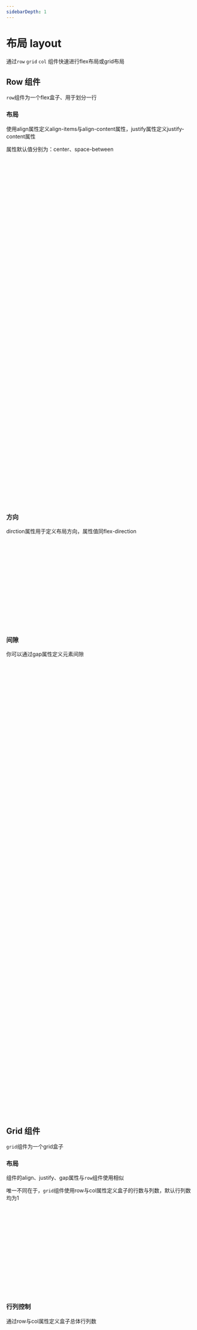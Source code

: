 ```yaml
---
sidebarDepth: 1
---
```


# 布局 layout <Badge type="warning" text="待优化" vertical="middle"/>

通过`row` `grid` `col` 组件快速进行flex布局或grid布局


## Row 组件

`row`组件为一个flex盒子、用于划分一行

### 布局

使用align属性定义align-items与align-content属性，justify属性定义justify-content属性  

属性默认值分别为：center、space-between

<code-show>
<vi-row class="layout-row">
<div class="layout-row__box-big"></div>
<div class="layout-row__box-middle"></div>
<div class="layout-row__box-small"></div>
</vi-row>

<vi-row class="layout-row" justify="flex-start">
<div class="layout-row__box-big"></div>
<div class="layout-row__box-middle"></div>
<div class="layout-row__box-small"></div>
</vi-row>

<vi-row class="layout-row" justify="flex-end" align="flex-start">
<div class="layout-row__box-big"></div>
<div class="layout-row__box-middle"></div>
<div class="layout-row__box-small"></div>
</vi-row>

<vi-row class="layout-row" justify="space-around" align="flex-end">
<div class="layout-row__box-big"></div>
<div class="layout-row__box-middle"></div>
<div class="layout-row__box-small"></div>
</vi-row>
<template v-slot:code>

``` vue
<vi-row>
<div class="layout-row__box-big"></div>
<div class="layout-row__box-middle"></div>
<div class="layout-row__box-small"></div>
</vi-row>

<vi-row justify="flex-start">
<div class="layout-row__box-big"></div>
<div class="layout-row__box-middle"></div>
<div class="layout-row__box-small"></div>
</vi-row>

<vi-row justify="flex-end" align="flex-start">
<div class="layout-row__box-big"></div>
<div class="layout-row__box-middle"></div>
<div class="layout-row__box-small"></div>
</vi-row>

<vi-row justify="space-around" align="flex-end">
<div class="layout-row__box-big"></div>
<div class="layout-row__box-middle"></div>
<div class="layout-row__box-small"></div>
</vi-row>
```

</template>
</code-show>

### 方向

dirction属性用于定义布局方向，属性值同flex-direction

<code-show>
<vi-row class="layout-row" direction="column">
<div class="layout-row__box-big"></div>
<div class="layout-row__box-middle"></div>
<div class="layout-row__box-small"></div>
</vi-row>
<template v-slot:code>

``` vue
<vi-row direction="column">
<div class="layout-row__box-big"></div>
<div class="layout-row__box-middle"></div>
<div class="layout-row__box-small"></div>
</vi-row>
```

</template>
</code-show>

### 间隙

你可以通过gap属性定义元素间隙

<code-show>
<vi-row class="layout-row" justify="flex-start" gap="16px">
<div class="layout-row__box-big"></div>
<div class="layout-row__box-big"></div>
<div class="layout-row__box-big"></div>
<div class="layout-row__box-big"></div>
<div class="layout-row__box-big"></div>
<div class="layout-row__box-big"></div>
<div class="layout-row__box-big"></div>
<div class="layout-row__box-big"></div>
<div class="layout-row__box-big"></div>
<div class="layout-row__box-big"></div>
<div class="layout-row__box-big"></div>
<div class="layout-row__box-big"></div>
</vi-row>
<template v-slot:code>

``` vue
<vi-row justify="flex-start" gap="16px">
<div class="layout-row__box-big"></div>
<div class="layout-row__box-big"></div>
<div class="layout-row__box-big"></div>
<div class="layout-row__box-big"></div>
<div class="layout-row__box-big"></div>
<div class="layout-row__box-big"></div>
<div class="layout-row__box-big"></div>
<div class="layout-row__box-big"></div>
<div class="layout-row__box-big"></div>
<div class="layout-row__box-big"></div>
<div class="layout-row__box-big"></div>
<div class="layout-row__box-big"></div>
</vi-row>
```

</template>
</code-show>

## Grid 组件

`grid`组件为一个grid盒子

### 布局

组件的align、justify、gap属性与`row`组件使用相似

唯一不同在于，`grid`组件使用row与col属性定义盒子的行数与列数，默认行列数均为1

<code-show>
<vi-grid class="layout-row">
<div class="layout-row__box-big"></div>
<div class="layout-row__box-middle"></div>
<div class="layout-row__box-small"></div>
</vi-grid>
<template v-slot:code>

``` vue
<vi-grid>
<div class="layout-row__box-big"></div>
<div class="layout-row__box-middle"></div>
<div class="layout-row__box-small"></div>
</vi-grid>
```

</template>
</code-show>

### 行列控制

通过row与col属性定义盒子总体行列数

<code-show>
<vi-grid class="layout-row" :col="2">
<div class="layout-row__box-big"></div>
<div class="layout-row__box-middle"></div>
<div class="layout-row__box-small"></div>
</vi-grid>

<vi-grid class="layout-row" :col="3">
<div class="layout-row__box-big"></div>
<div class="layout-row__box-middle"></div>
<div class="layout-row__box-small"></div>
</vi-grid>
<template v-slot:code>

``` vue
<vi-grid :col="2">
<div class="layout-row__box-big"></div>
<div class="layout-row__box-middle"></div>
<div class="layout-row__box-small"></div>
</vi-grid>

<vi-grid :col="3">
<div class="layout-row__box-big"></div>
<div class="layout-row__box-middle"></div>
<div class="layout-row__box-small"></div>
</vi-grid>
```

</template>
</code-show>

## col 组件

通过`col`与`grid`组件的配合，可以定义盒子所占行列数

<code-show>
<vi-grid class="layout-grid" :col="3" :row="2">
<vi-col class="layout-grid__box-big" :col="2" :row="2"></vi-col>
<vi-col class="layout-grid__box-middle"></vi-col>
<vi-col class="layout-grid__box-small"></vi-col>
</vi-grid>
<template v-slot:code>

``` vue
<vi-grid class="layout-grid" :col="3" :row="2">
<vi-col class="layout-grid__box-big" :col="2" :row="2"></vi-col>
<vi-col class="layout-grid__box-middle"></vi-col>
<vi-col class="layout-grid__box-small"></vi-col>
</vi-grid>

<style>
.layout-grid {
    width: 100%;
    height: 80px;
}
</style>
```

</template>
</code-show>

## Props
| 属性名 | 描述 | 类型 | 默认 |
| - | - | - | - |
| color | 链接颜色 | 'default' \| 'dark' \| 'red' \| 'green' \| 'yellow' \| 'pink' \| 'blue' \| 'purple' | 'default'
| size | 链接大小 | 'big' \| 'middle' \| 'small' | 'middle' |
| href | 跳转地址 | string | - |
| radius | 按钮边框弧度 | '_blank' \| '_self' \| '_parent' \| '_top' \| '_framename' | '_self' |

## 插槽
| 插槽名 | 描述 |
| - | - |
| 默认插槽 | 链接描述内容 |

<style>
.layout-row {
    margin: 8px 0;
}

.layout-row__box-big {
    width: 80px;
    height: 100px;
    background-color: var(--vi-purple-color3)
}

.layout-row__box-middle {
    width: 40px;
    height: 80px;
    background-color: var(--vi-pink-color3)
}

.layout-row__box-small {
    width: 20px;
    height: 50px;
    background-color: var(--vi-blue-color3)
}

.layout-grid {
    margin: 8px 0;
    width: 100%;
    height: 80px;
}

.layout-grid__box-big {
    background-color: var(--vi-purple-color3)
}

.layout-grid__box-middle {
    background-color: var(--vi-pink-color3)
}

.layout-grid__box-small {
    background-color: var(--vi-blue-color3)
}
</style>
